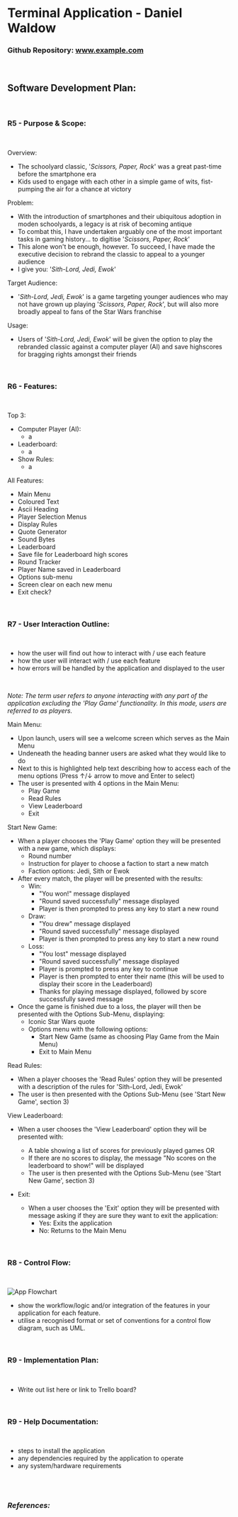 # **Terminal Application - Daniel Waldow**

### Github Repository: www.example.com

<br>

## **Software Development Plan:**

<br>

### **R5 - Purpose & Scope:**

<br>

Overview:
- The schoolyard classic, '*Scissors, Paper, Rock*' was a great past-time before the smartphone era
- Kids used to engage with each other in a simple game of wits, fist-pumping the air for a chance at victory

Problem:

- With the introduction of smartphones and their ubiquitous adoption in moden schoolyards, a legacy is at risk of becoming antique 
- To combat this, I have undertaken arguably one of the most important tasks in gaming history... to digitise '*Scissors, Paper, Rock*'
- This alone won't be enough, however. To succeed, I have made the executive decision to rebrand the classic to appeal to a younger audience
- I give you: '*Sith-Lord, Jedi, Ewok*'

Target Audience:
- '*Sith-Lord, Jedi, Ewok*' is a game targeting younger audiences who may not have grown up playing '*Scissors, Paper, Rock*', but will also more broadly appeal to fans of the Star Wars franchise

Usage:
- Users of '*Sith-Lord, Jedi, Ewok*' will be given the option to play the rebranded classic against a computer player (AI) and save highscores for bragging rights amongst their friends

<br>

### **R6 - Features:**

<br>

Top 3:
- Computer Player (AI):
  - a
- Leaderboard:
  - a
- Show Rules:
  - a

All Features:
- Main Menu
- Coloured Text
- Ascii Heading
- Player Selection Menus
- Display Rules
- Quote Generator
- Sound Bytes
- Leaderboard
- Save file for Leaderboard high scores
- Round Tracker
- Player Name saved in Leaderboard
- Options sub-menu
- Screen clear on each new menu
- Exit check?

<br>

### **R7 - User Interaction Outline:**

<br>

- how the user will find out how to interact with / use each feature
- how the user will interact with / use each feature
- how errors will be handled by the application and displayed to the user

<br>

*Note: The term user refers to anyone interacting with any part of the application excluding the 'Play Game' functionality. In this mode, users are referred to as players.*

Main Menu:
- Upon launch, users will see a welcome screen which serves as the Main Menu
- Undeneath the heading banner users are asked what they would like to do
- Next to this is highlighted help text describing how to access each of the menu options (Press ↑/↓ arrow to move and Enter to select)
- The user is presented with 4 options in the Main Menu:
  - Play Game
  - Read Rules
  - View Leaderboard
  - Exit

Start New Game:
  - When a player chooses the 'Play Game' option they will be presented with a new game, which displays:
    - Round number
    - Instruction for player to choose a faction to start a new match
    - Faction options: Jedi, Sith or Ewok
  - After every match, the player will be presented with the results:
    - Win: 
      - "You won!" message displayed
      - "Round saved successfully" message displayed
      - Player is then prompted to press any key to start a new round
    - Draw: 
      - "You drew" message displayed
      - "Round saved successfully" message displayed
      - Player is then prompted to press any key to start a new round
    - Loss:
      - "You lost" message displayed
      - "Round saved successfully" message displayed 
      - Player is prompted to press any key to continue
      - Player is then prompted to enter their name (this will be used to display their score in the Leaderboard)
      - Thanks for playing message displayed, followed by score successfully saved message
  - Once the game is finished due to a loss, the player will then be presented with the Options Sub-Menu, displaying:
    - Iconic Star Wars quote
    - Options menu with the following options:
      - Start New Game (same as choosing Play Game from the Main Menu)
      - Exit to Main Menu

Read Rules:
  - When a player chooses the 'Read Rules' option they will be presented with a description of the rules for 'Sith-Lord, Jedi, Ewok'
  - The user is then presented with the Options Sub-Menu (see 'Start New Game', section 3)

View Leaderboard:
  - When a user chooses the 'View Leaderboard' option they will be presented with:
    - A table showing a list of scores for previously played games OR
    - If there are no scores to display, the message "No scores on the leaderboard to show!" will be displayed
    - The user is then presented with the Options Sub-Menu (see 'Start New Game', section 3)

- Exit:
  - When a user chooses the 'Exit' option they will be presented with message asking if they are sure they want to exit the application:
    - Yes: Exits the application
    - No: Returns to the Main Menu

<br>

### **R8 - Control Flow:**

<br>

![App Flowchart](docs/img/flowcharts/app-game-overview-flowcharts_white.png)

- show the workflow/logic and/or integration of the features in your application for each feature.
- utilise a recognised format or set of conventions for a control flow diagram, such as UML.

<br>

### **R9 - Implementation Plan:**

<br>

- Write out list here or link to Trello board?

<br>

### **R9 - Help Documentation:**

<br>

- steps to install the application
- any dependencies required by the application to operate
- any system/hardware requirements

<br>

<br>

### *References:*
